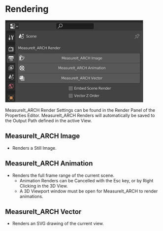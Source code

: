 
# Rendering

![image](images/__ui-render.jpg)

MeasureIt_ARCH Render Settings can be found in the Render Panel of the Properties Editor. MeasureIt_ARCH Renders will automatically be saved to the Output Path defined in the active View.

## MeasureIt_ARCH Image

 * Renders a Still Image.

## MeasureIt_ARCH Animation

 * Renders the full frame range of the current scene.
   * Animation Renders can be Cancelled with the Esc key, or by Right Clicking in the 3D View.
   * A 3D Viewport window must be open for MeasureIt_ARCH to render animations.

## MeasureIt_ARCH Vector

  * Renders an SVG drawing of the current view.
